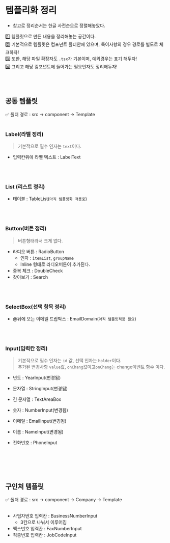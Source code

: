# 템플리화 정리 
- 참고로 정리순서는 한글 사전순으로 정렬해놓았다.   

1️⃣ 템플릿으로 만든 내용을 정리해놓는 공간이다.   
2️⃣ 기본적으로 템플릿은 컴포넌트 폴더안에 있으며, 특이사항의 경우 경로를 별도로 체크하자!    
3️⃣ 또한, 해당 파일 확장자도 `.tsx`가 기본이며, 예외경우는 표기 해두자!     
4️⃣ 그리고 해당 컴포넌트에 들어가는 필요인자도 정리해두자!    
 
<br></br>


## 공통 템플릿 
✅ 폴더 경로 : src -> component -> Template 
<br></br>

### Label(라벨 정리)
> 기본적으로 필수 인자는 `text`이다.
- 입력칸위에 라벨 텍스트 : LabelText 

<br></br>


### List (리스트 정리) 
- 테이블 : TableList(`아직 템플릿화 적용중`) 

<br></br>


### Button(버튼 정리)
> 버튼형태라서 크게 없다.
- 라디오 버튼 : RadioButton
  - 인자 : `itemList`, `groupName` 
  - Inline 형태로 라디오버튼이 추가된다. 
- 중복 체크 : DoubleCheck
- 찾아보기 :  Search

<br></br>


### SelectBox(선택 항목 정리)
- @뒤에 오는 이메일 드랍박스 : EmailDomain(`아직 템플릿적용 필요`) 

<br></br>

### Input(입력칸 정리)
> 기본적으로 필수 인자는 `id` 값, 선택 인자는 `holder`이다.  
> 추가된 변경사항 `value`값, `onChang`값이고`onChang`는 change이벤트 함수 이다.

- 년도 : YearInput(변경됨)  
- 문자열 : StringInput(변경됨)
- 긴 문자열 : TextAreaBox
- 숫자 : NumberInput(변경됨)
- 이메일 : EmailInput(변경됨)
- 이름 : NameInput(변경됨)


- 전화번호 : PhoneInput

<br></br>
<br></br>



## 구인처 템플릿 
✅ 폴더 경로 : src -> component -> Company -> Template 
<br></br>

- 사업자번호 입력칸 : BusinessNumberInput
  - 3칸으로 나눠서 이루어짐
- 팩스번호 입력칸 : FaxNumberInput 
- 직종번호 입력칸 : JobCodeInput